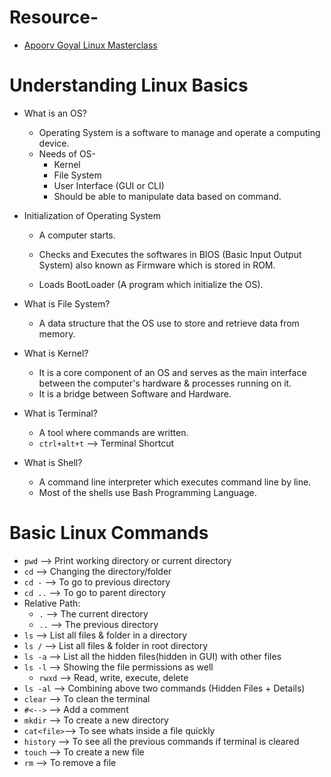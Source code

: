 # Resource- 
 - [Apoorv Goyal Linux Masterclass](https://www.youtube.com/watch?v=nRpmRDm-QrQ&list=PL2kSRH_DmWVZp_cu6MMPWkgYh7GZVFS6i)
# Understanding Linux Basics

- What is an OS?
  - Operating System is a software to manage and operate a computing device.
  - Needs of OS-
    - Kernel
    - File System
    - User Interface (GUI or CLI)
    - Should be able to manipulate data based on command.

- Initialization of Operating System
  - A computer starts.
  
  - Checks and Executes the softwares in BIOS (Basic Input Output System) also known as Firmware which is stored in ROM.
  
  - Loads BootLoader (A program which initialize the OS). 
  
- What is File System?
  - A data structure that the OS use to store and retrieve data from memory.
 
 - What is Kernel?  
   - It is a core component of an OS and serves as the main interface between the computer's hardware & processes running on it.
   - It is a bridge between Software and Hardware.

- What is Terminal?
  - A tool where commands are written.
  - `ctrl+alt+t` --> Terminal Shortcut

- What is Shell?
  - A command line interpreter which executes command line by line.
  - Most of the shells use Bash Programming Language. 

# Basic Linux Commands
 
 - `pwd`      --> Print working directory or current directory
 - `cd`       --> Changing the directory/folder
 - `cd -`     --> To go to previous directory
 - `cd ..`    --> To go to parent directory
 - Relative Path:
   - `.`      --> The current directory
   - `..`     --> The previous directory
 - `ls`       --> List all files & folder in a directory
 - `ls /`     --> List all files & folder in root directory
 - `ls -a`    --> List all the hidden files(hidden in GUI) with other files 
 - `ls -l`    --> Showing the file permissions as well
   - `rwxd`   --> Read, write, execute, delete 
 - `ls -al`   --> Combining above two commands (Hidden Files + Details)
 - `clear`    --> To clean the terminal
 - `#<-->`    --> Add a comment
 - `mkdir`    --> To create a new directory
 - `cat<file>`--> To see whats inside a file quickly
 - `history`  --> To see all the previous commands if terminal is cleared
 - `touch`    --> To create a new file
 - `rm`       --> To remove a file
